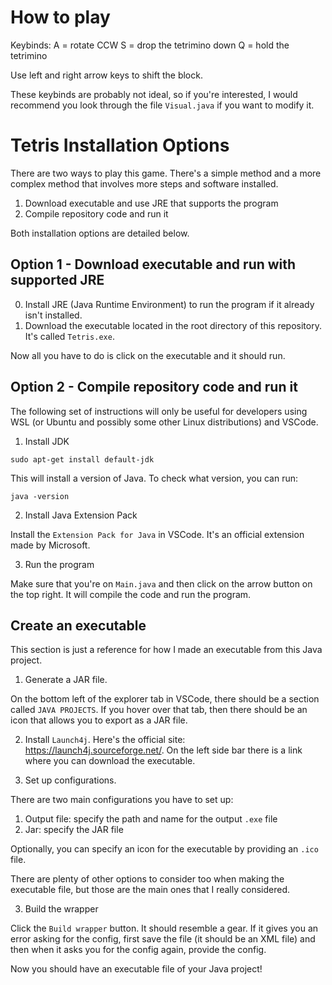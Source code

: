 # How to play

Keybinds:
A = rotate CCW
S = drop the tetrimino down
Q = hold the tetrimino

Use left and right arrow keys to shift the block.

These keybinds are probably not ideal, so if you're interested, I would recommend you look through the file `Visual.java` if you want to modify it. 

# Tetris Installation Options

There are two ways to play this game. There's a simple method and a more complex method that involves more steps and software installed. 

1. Download executable and use JRE that supports the program
2. Compile repository code and run it

Both installation options are detailed below.

## Option 1 - Download executable and run with supported JRE

0. Install JRE (Java Runtime Environment) to run the program if it already isn't installed.
1. Download the executable located in the root directory of this repository. It's called `Tetris.exe`. 

Now all you have to do is click on the executable and it should run. 

## Option 2 - Compile repository code and run it

The following set of instructions will only be useful for developers using WSL (or Ubuntu and possibly some other Linux distributions) and VSCode. 

1. Install JDK
```
sudo apt-get install default-jdk
```

This will install a version of Java. To check what version, you can run:
```
java -version
```

2. Install Java Extension Pack

Install the `Extension Pack for Java` in VSCode. It's an official extension made by Microsoft. 

3. Run the program

Make sure that you're on `Main.java` and then click on the arrow button on the top right. It will compile the code and run the program.

## Create an executable

This section is just a reference for how I made an executable from this Java project. 

1. Generate a JAR file. 

On the bottom left of the explorer tab in VSCode, there should be a section called `JAVA PROJECTS`. If you hover over that tab, then there should be an icon that allows you to export as a JAR file. 

2. Install `Launch4j`. Here's the official site: https://launch4j.sourceforge.net/. On the left side bar there is a link where you can download the executable. 

3. Set up configurations.

There are two main configurations you have to set up:
1. Output file: specify the path and name for the output `.exe` file
2. Jar: specify the JAR file

Optionally, you can specify an icon for the executable by providing an `.ico` file. 

There are plenty of other options to consider too when making the executable file, but those are the main ones that I really considered. 

3. Build the wrapper

Click the `Build wrapper` button. It should resemble a gear. If it gives you an error asking for the config, first save the file (it should be an XML file) and then when it asks you for the config again, provide the config. 

Now you should have an executable file of your Java project!
